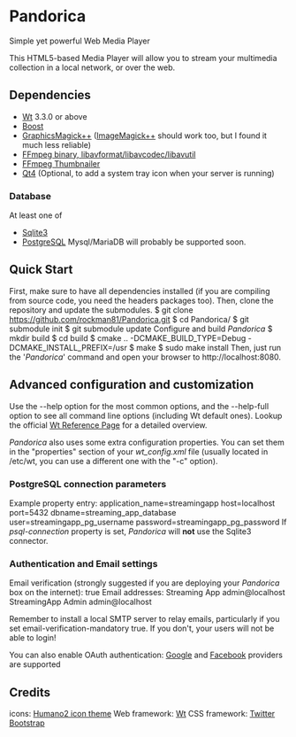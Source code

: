 # Pandorica #
Simple yet powerful Web Media Player

This HTML5-based Media Player will allow you to stream your multimedia collection in a local network, or over the web.

## Dependencies ##
* [Wt](http://www.webtoolkit.eu/wt) 3.3.0 or above
* [Boost](http://boost.org)
* [GraphicsMagick++](http://www.graphicsmagick.org/Magick++/) ([ImageMagick++](http://www.imagemagick.org/script/index.php) should work too, but I found it much less reliable)
* [FFmpeg binary,  libavformat/libavcodec/libavutil](http://www.ffmpeg.org)
* [FFmpeg Thumbnailer](https://code.google.com/p/ffmpegthumbnailer/)
* [Qt4](http://qt-project.org/) (Optional, to add a system tray icon when your server is running)

### Database ###
At least one of
* [Sqlite3](http://www.sqlite.org/)
* [PostgreSQL](http://www.postgresql.org/)
Mysql/MariaDB will probably be supported soon.

## Quick Start ##
First, make sure to have all dependencies installed (if you are compiling from source code, you need the headers packages too).
Then, clone the repository and update the submodules.
    $ git clone https://github.com/rockman81/Pandorica.git
    $ cd Pandorica/
    $ git submodule init
    $ git submodule update
Configure and build *Pandorica*
    $ mkdir build
    $ cd build
    $ cmake .. -DCMAKE_BUILD_TYPE=Debug -DCMAKE_INSTALL_PREFIX=/usr
    $ make
    $ sudo make install
Then, just run the '*Pandorica*' command and open your browser to http://localhost:8080.

## Advanced configuration and customization ##
Use the --help option for the most common options,  and the --help-full option to see all command line options (including Wt default ones).
Lookup the official [Wt Reference Page](http://www.webtoolkit.eu:3080/wt/doc/reference/html/overview.html#wthttpd) for a detailed overview.

*Pandorica* also uses some extra configuration properties.
You can set them in the "properties" section of your *wt_config.xml* file (usually located in /etc/wt, you can use a different one with the "-c" option).

### PostgreSQL connection parameters ###
Example property entry:
    <property name="psql-connection">application_name=streamingapp host=localhost port=5432 dbname=streaming_app_database user=streamingapp_pg_username password=streamingapp_pg_password</property>
If *psql-connection* property is set, *Pandorica* will **not** use the Sqlite3 connector.

### Authentication and Email settings ###
Email verification (strongly suggested if you are deploying your *Pandorica* box on the internet):
    <property name="email-verification-mandatory">true</property>
Email addresses:
    <!-- Streaming App settings -->
    <property name="auth-mail-sender-name">Streaming App</property>
    <property name="auth-mail-sender-address">admin@localhost</property>
    <!-- put a REAL address here, you will have to receive warnings here! -->
    <property name="admin-mail-name">StreamingApp Admin</message>
    <property name="admin-mail-address">admin@localhost</message>

Remember to install a local SMTP server to relay emails, particularly if you set email-verification-mandatory true.
If you don't,  your users will not be able to login!
    
You can also enable OAuth authentication: [Google](http://www.webtoolkit.eu/wt/doc/reference/html/classWt_1_1Auth_1_1GoogleService.html#details) and [Facebook](http://www.webtoolkit.eu/wt/doc/reference/html/classWt_1_1Auth_1_1FacebookService.html#details) providers are supported

## Credits ##
icons: [Humano2 icon theme](http://schollidesign.deviantart.com/art/Human-O2-Iconset-105344123)
Web framework: [Wt](http://www.webtoolkit.eu/wt)
CSS framework: [Twitter Bootstrap](http://twitter.github.io/bootstrap)
